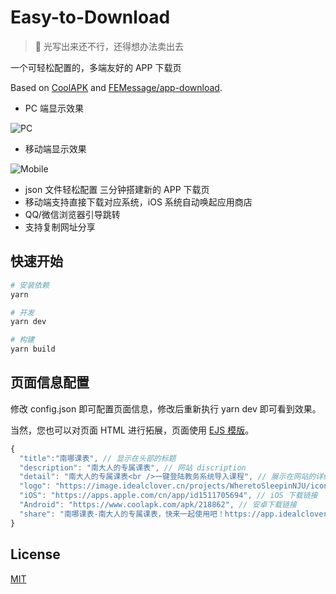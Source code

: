 # Easy-to-Download

> 🍭 光写出来还不行，还得想办法卖出去

一个可轻松配置的，多端友好的 APP 下载页

Based on [CoolAPK](https://coolapk.com/) and [FEMessage/app-download](https://github.com/FEMessage/app-download).

- PC 端显示效果

![PC](https://i.loli.net/2021/08/22/XWdeLr6D4tR5bCE.png)

- 移动端显示效果

![Mobile](https://i.loli.net/2021/08/22/FUhk2qN5CmjvLPz.png)

- json 文件轻松配置 三分钟搭建新的 APP 下载页
- 移动端支持直接下载对应系统，iOS 系统自动唤起应用商店
- QQ/微信浏览器引导跳转
- 支持复制网址分享

## 快速开始

```sh
# 安装依赖
yarn

# 开发
yarn dev

# 构建
yarn build
```

## 页面信息配置

修改 config.json 即可配置页面信息，修改后重新执行 yarn dev 即可看到效果。

当然，您也可以对页面 HTML 进行拓展，页面使用 [EJS 模版](https://ejs.bootcss.com/)。

```javascript
{
  "title":"南哪课表", // 显示在头部的标题
  "description": "南大人的专属课表", // 网站 discription
  "detail": "南大人的专属课表<br />一键登陆教务系统导入课程", // 展示在网站的详细介绍
  "logo": "https://image.idealclover.cn/projects/WheretoSleepinNJU/icon.png", // 显示在头部的 app logo
  "iOS": "https://apps.apple.com/cn/app/id1511705694", // iOS 下载链接
  "Android": "https://www.coolapk.com/apk/218862", // 安卓下载链接
  "share": "南哪课表-南大人的专属课表，快来一起使用吧！https://app.idealclover.cn" // 分享后剪贴板的文字
}
```

## License

[MIT](./LICENSE)
